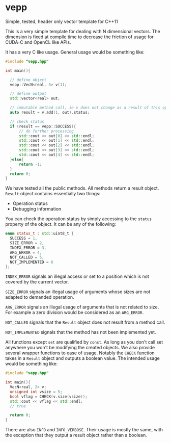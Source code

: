 # vepp
Simple, tested, header only vector template for C++11

This is a very simple template for dealing with N dimensional vectors. The
dimension is fixed at compile time to decrease the friction of usage for
CUDA-C and OpenCL like APIs.

It has a very C like usage. General usage would be something like:

```c++
#include "vepp.hpp"

int main(){

  // define object
  vepp::VecN<real, 5> v(1);

  // define output
  std::vector<real> out;

  // immutable method call, ie v does not change as a result of this operation
  auto result = v.add(1, out).status;

  // check status
  if (result == vepp::SUCCESS){
      // do further processing
      std::cout << out[0] << std::endl;
      std::cout << out[1] << std::endl;
      std::cout << out[2] << std::endl;
      std::cout << out[3] << std::endl;
      std::cout << out[4] << std::endl;
  }else{
      return -1;
  }
  return 0;
}

```

We have tested all the public methods. All methods return a result object.
`Result` object contains essentially two things:

- Operation status
- Debugging information

You can check the operation status by simply accessing to the `status`
property of the object. It can be any of the following:
```c++
enum status_t : std::uint8_t {
  SUCCESS = 1,
  SIZE_ERROR = 2,
  INDEX_ERROR = 3,
  ARG_ERROR = 4,
  NOT_CALLED = 5,
  NOT_IMPLEMENTED = 6
};
```

`INDEX_ERROR` signals an illegal access or set to a position which is
not covered by the current vector.

`SIZE_ERROR` signals an illegal usage of arguments whose sizes are not adapted to
demanded operation.

`ARG_ERROR` signals an illegal usage of arguments that is not related to size.
For example a zero division would be considered as an `ARG_ERROR`.

`NOT_CALLED` signals that the `Result` object does not result from a method
call.

`NOT_IMPLEMENTED` signals that the method has not been implemented yet.


All functions except `set` are qualified by `const`.
As long as you don't call set anywhere you won't be modifying the created
objects. We also provide several wrapper functions to ease of usage. Notably
the `CHECK` function takes in a `Result` object and outputs a boolean value.
The intended usage would be something like:

```c++
#include "vepp.hpp"

int main(){
  VecN<real, 2> v;
  unsigned int vsize = 5;
  bool vflag = CHECK(v.size(vsize));
  std::cout << vflag << std::endl;
  // true

  return 0;
}

```
There are also `INFO` and `INFO_VERBOSE`. Their usage is mostly the same, with
the exception that they output a result object rather than a boolean.
